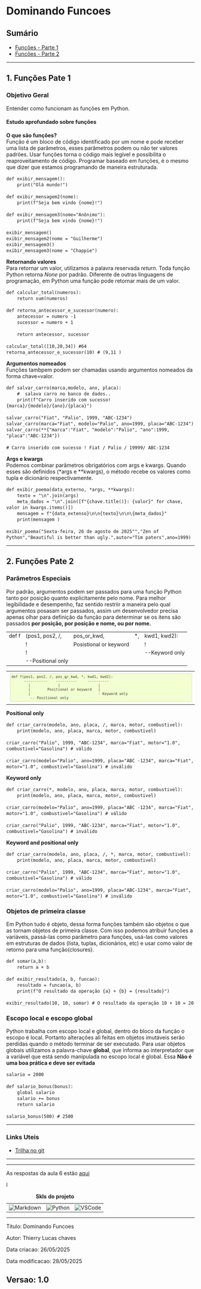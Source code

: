 # Dominando Funcoes
## Sumário 
- [Funções - Parte 1](#1-funções-pate-1)
- [Funções - Parte 2](#2-funções-pate-2)
---
## 1. Funções Pate 1 
### Objetivo Geral 
Entender como funcionam as funções em Python. 
#### Estudo aprofundado sobre funções 
**O que são funções?**  
Função é um bloco de código identificado por um nome e pode receber uma lista de parâmetros, esses parâmetros podem ou não ter valores padrões. Usar funções torna o código mais legível e possibilita o reaproveitamento de código. Programar baseado em funções, é o mesmo que dizer que estamos programando de maneira estruturada.  
```
def exibir_mensagem():
    print("Olá mundo!")

def exibir_mensagem2(nome):
    print(f"Seja bem vindo {nome}!")

def exibir_mensagem3(nome="Anônimo"):
    print(f"Seja bem vindo {nome}!")

exibir_mensagem()
exibir_mensagem2(nome = "Guilherme")
exibir_mensagem3()
exibir_mensagem3(nome = "Chappie")
```  
**Retornando valores**  
Para retornar um valor, utilizamos a palavra reservada *return*. Toda função Python retorna *None* por padrão. Diferente de outras linguagens de programação, em Python uma função pode retornar mais de um valor. 
```
def calcular_total(numeros):
    return sum(numeros)

def retorna_antecessor_e_sucessor(numero):
    antecessor = numero -1
    sucessor = numero + 1

    return antecessor, sucessor 

calcular_total([10,20,34]) #64
retorna_antecessor_e_sucessor(10) # (9,11 )
```  
**Argumentos nomeados**  
Funções tambpem podem ser chamadas usando argumentos nomeados da forma chave=valor.
```
def salvar_carro(marca,modelo, ano, placa):
    #  salava carro no banco de dados..
    print(f"Carro inserido com sucesso! {marca}/{modelo}/{ano}/{placa}")

salvar_carro("Fiat", "Palio", 1999, "ABC-1234")
salvar_carro(marca="Fiat", modelo="Palio", ano=1999, placa="ABC-1234")
salvar_carro(**{"marca":"Fiat", "modelo":"Palio", "ano":1999, "placa":"ABC-1234"})

# Carro inserido com sucesso ! Fiat / Palio / 19999/ ABC-1234
```  
**Args e kwargs**  
Podemos combinar parâmetros obrigatórios com args e kwargs. Quando esses são definidos (*args e **kwargs), o método recebe os valores como tupla e dicionário respectivamente.  
```
def exibir_poema(data_externo, *args, **kwargs):
    texto = "\n".join(args)
    meta_dados = "\n".join([f"{chave.title()}: {valor}" for chave, valor in kwargs.items()])
    mensagem = f"{data_extenso}\n\n{texto}\n\n\{meta_dados}"
    print(mensagem )

exibir_poema("Sexta-feira, 26 de agosto de 2025"","Zen of Python","Beautiful is better than ugly.",autor="Tim paters",ano=1999)
```
---
## 2. Funções Pate 2 
### Parâmetros Especiais
Por padrão, argumentos podem ser passados para uma função Python tanto por posição quanto explicitamente pelo nome. Para melhor legibilidade e desempenho, faz sentido restriir a maneira pelo qual argumentos posasam ser passados, assim um desenvolvedor precisa apenas olhar para definição da função para determinar se os itens são passados **por posição, por posição e nome, ou por nome.**  

| | | | | |
| -- | -- | -- | -- | -- |
| def f | (pos1, pos2, /,| pos_or_kwd, | *, | kwd1, kwd2): |
| | ! | Posistional or keyword | | ! |
| | ! | | | --Keyword only |
| | --Positional only |  

<table style="text-align: center; width: 100%;"> 
<tr>
    <td style="text-align: center;">
    <img src="imgs\image.png">
    </td>
</tr>
</table>


**Positional only**
```
def criar_carro(modelo, ano, placa, /, marca, motor, combustivel):
    print(modelo, ano, placa, marca, motor, combustivel)

criar_carro("Palio", 1999, "ABC-1234", marca="Fiat", motor="1.0", combustivel="Gasolina") # válido

criar_carro(modelo="Palio", ano=1999, placa="ABC -1234", marca="Fiat", 
motor="1.0", combustivel="Gasolina") # inválido

```

**Keyword only**
```
def criar_carro(*, modelo, ano, placa, marca, motor, combustivel):
    print(modelo, ano, placa, marca, motor, combustivel)

criar_carro(modelo="Palio", ano=1999, placa="ABC -1234", marca="Fiat", 
motor="1.0", combustivel="Gasolina") # válido

criar_carro("Palio", 1999, "ABC-1234", marca="Fiat", motor="1.0", combustivel="Gasolina") # inválido

```

**Keyword and positional only**
```
def criar_carro(modelo, ano, placa, /, *, marca, motor, combustivel):
    print(modelo, ano, placa, marca, motor, combustivel)

criar_carro("Palio", 1999, "ABC-1234", marca="Fiat", motor="1.0", combustivel="Gasolina") # válido

criar_carro(modelo="Palio", ano=1999, placa="ABC-1234", marca="Fiat", motor="1.0", combustivel="Gasolina") # inválido

```  
### Objetos de primeira classe 
Em Python tudo é objeto, dessa forma funções também são objetos o que as tornam objetos de primeira classe. Com isso podemos atribuir funções a variáveis, passá-las como parâmetro para funções, usá-las como valores em estruturas de dados (lista, tuplas, dicionários, etc) e usar como valor de retorno para uma função(closures).

```
def somar(a,b):
    return a + b

def exibir_resultado(a, b, funcao):
    resultado = funcao(a, b)
    print(f"O resultado da operação {a} + {b} = {resultado}")

exibir_resultado(10, 10, somar) # O resultado da operação 10 + 10 = 20
```
### Escopo local e escopo global 
Python trabalha com escopo local e global, dentro do bloco da função o escopo é local. Portanto alterações ali feitas em objetos imutáveis serão perdidas quando o método terminar de ser executado. Para usar objetos globais utilizamos a palavra-chave **global**, que informa ao interpretador que a variável que está sendo manipulada no escopo local é global. Essa **Não é uma boa prática e deve ser evitada**  
```
salario = 2000

def salario_bonus(bonus):
    global salario 
    salario += bonus
    return salario 

salario_bonus(500) # 2500
``` 
--- 

### Links Uteis
- [Trilha no git](https://github.com/digitalinnovationone/trilha-python-dio)

---
---
As respostas da aula 6 estão [aqui](IMGS)

<table style="text-align: center; width: 100%;"> l
<caption><b>Skls do projeto </b></caption>
<tr>
    <td style="text-align: center;">
    <img alt="Markdown" src="https://img.shields.io/badge/markdown-%23000000.svg?style=for-the-badge&logo=markdown&logoColor=white"/>
    </td>
    <td style="text-align: center;">
    <img alt="Python" src="https://img.shields.io/badge/python-3670A0?style=for-the-badge&logo=python&logoColor=ffdd54"/>
    </td>
    <td style="text-align: center;">
    <img alt="VSCode" src="https://img.shields.io/badge/Visual%20Studio%20Code-0078d7.svg?style=for-the-badge&logo=visual-studio-code&logoColor=white"/>
    </td>
<tr> 
</table>

---
Titulo: Dominando Funcoes 

Autor: Thierry Lucas chaves

Data criacao: 26/05/2025

Data modificacao: 28/05/2025

Versao: 1.0  
---